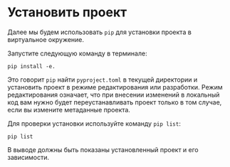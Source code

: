 # Установить проект

Далее мы будем использовать `pip` для установки проекта в виртуальное окружение.

Запустите следующую команду в терминале:

```none
pip install -e.
```

Это говорит `pip` найти `pyproject.toml` в текущей директории и установить проект в режиме редактирования или разработки. Режим редактирования означает, что при внесении изменений в локальный код вам нужно будет переустанавливать проект только в том случае, если вы измените метаданные проекта.

Для проверки установки используйте команду `pip list`:

```none
pip list
```

В выводе должны быть показаны установленный проект и его зависимости.
